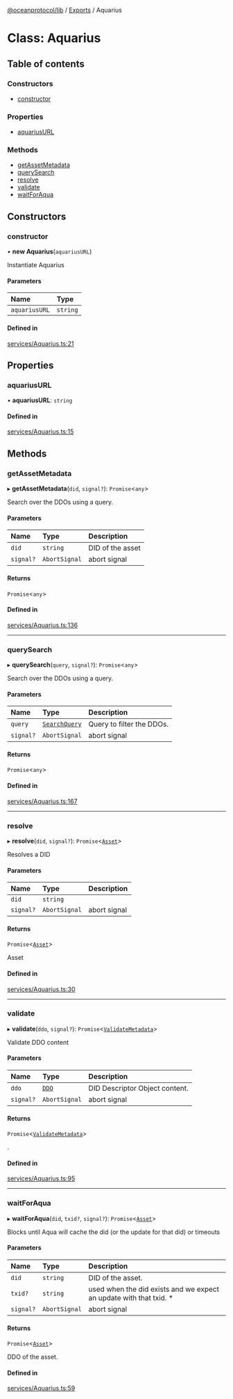[@oceanprotocol/lib](../README.md) / [Exports](../modules.md) / Aquarius

# Class: Aquarius

## Table of contents

### Constructors

- [constructor](Aquarius.md#constructor)

### Properties

- [aquariusURL](Aquarius.md#aquariusurl)

### Methods

- [getAssetMetadata](Aquarius.md#getassetmetadata)
- [querySearch](Aquarius.md#querysearch)
- [resolve](Aquarius.md#resolve)
- [validate](Aquarius.md#validate)
- [waitForAqua](Aquarius.md#waitforaqua)

## Constructors

### constructor

• **new Aquarius**(`aquariusURL`)

Instantiate Aquarius

#### Parameters

| Name | Type |
| :------ | :------ |
| `aquariusURL` | `string` |

#### Defined in

[services/Aquarius.ts:21](https://github.com/oceanprotocol/ocean.js/blob/fbcd13ac/src/services/Aquarius.ts#L21)

## Properties

### aquariusURL

• **aquariusURL**: `string`

#### Defined in

[services/Aquarius.ts:15](https://github.com/oceanprotocol/ocean.js/blob/fbcd13ac/src/services/Aquarius.ts#L15)

## Methods

### getAssetMetadata

▸ **getAssetMetadata**(`did`, `signal?`): `Promise`<`any`\>

Search over the DDOs using a query.

#### Parameters

| Name | Type | Description |
| :------ | :------ | :------ |
| `did` | `string` | DID of the asset |
| `signal?` | `AbortSignal` | abort signal |

#### Returns

`Promise`<`any`\>

#### Defined in

[services/Aquarius.ts:136](https://github.com/oceanprotocol/ocean.js/blob/fbcd13ac/src/services/Aquarius.ts#L136)

___

### querySearch

▸ **querySearch**(`query`, `signal?`): `Promise`<`any`\>

Search over the DDOs using a query.

#### Parameters

| Name | Type | Description |
| :------ | :------ | :------ |
| `query` | [`SearchQuery`](../interfaces/SearchQuery.md) | Query to filter the DDOs. |
| `signal?` | `AbortSignal` | abort signal |

#### Returns

`Promise`<`any`\>

#### Defined in

[services/Aquarius.ts:167](https://github.com/oceanprotocol/ocean.js/blob/fbcd13ac/src/services/Aquarius.ts#L167)

___

### resolve

▸ **resolve**(`did`, `signal?`): `Promise`<[`Asset`](../interfaces/Asset.md)\>

Resolves a DID

#### Parameters

| Name | Type | Description |
| :------ | :------ | :------ |
| `did` | `string` |  |
| `signal?` | `AbortSignal` | abort signal |

#### Returns

`Promise`<[`Asset`](../interfaces/Asset.md)\>

Asset

#### Defined in

[services/Aquarius.ts:30](https://github.com/oceanprotocol/ocean.js/blob/fbcd13ac/src/services/Aquarius.ts#L30)

___

### validate

▸ **validate**(`ddo`, `signal?`): `Promise`<[`ValidateMetadata`](../interfaces/ValidateMetadata.md)\>

Validate DDO content

#### Parameters

| Name | Type | Description |
| :------ | :------ | :------ |
| `ddo` | [`DDO`](../interfaces/DDO.md) | DID Descriptor Object content. |
| `signal?` | `AbortSignal` | abort signal |

#### Returns

`Promise`<[`ValidateMetadata`](../interfaces/ValidateMetadata.md)\>

.

#### Defined in

[services/Aquarius.ts:95](https://github.com/oceanprotocol/ocean.js/blob/fbcd13ac/src/services/Aquarius.ts#L95)

___

### waitForAqua

▸ **waitForAqua**(`did`, `txid?`, `signal?`): `Promise`<[`Asset`](../interfaces/Asset.md)\>

Blocks until Aqua will cache the did (or the update for that did) or timeouts

#### Parameters

| Name | Type | Description |
| :------ | :------ | :------ |
| `did` | `string` | DID of the asset. |
| `txid?` | `string` | used when the did exists and we expect an update with that txid. * |
| `signal?` | `AbortSignal` | abort signal |

#### Returns

`Promise`<[`Asset`](../interfaces/Asset.md)\>

DDO of the asset.

#### Defined in

[services/Aquarius.ts:59](https://github.com/oceanprotocol/ocean.js/blob/fbcd13ac/src/services/Aquarius.ts#L59)
